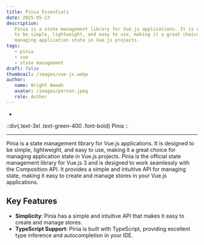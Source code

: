 ```yaml
---
title: Pinia Essentials
date: 2025-05-23
description:
   Pinia is a state management library for Vue.js applications. It is designed
   to be simple, lightweight, and easy to use, making it a great choice for
   managing application state in Vue.js projects.
tags:
   - pinia
   - vue
   - state management
draft: false
thumbnail: /images/vue-js.webp
author:
   name: Bright Amoah
   avatar: /images/person.jpeg
   role: Author
---
```


-

::div{.text-3xl  .text-green-400 .font-bold} 
Pinia 
::

---



Pinia is a state management library for Vue.js applications. It is designed to
be simple, lightweight, and easy to use, making it a great choice for managing
application state in Vue.js projects. Pinia is the official state management
library for Vue.js 3 and is designed to work seamlessly with the Composition
API. It provides a simple and intuitive API for managing state, making it easy
to create and manage stores in your Vue.js applications.

## Key Features

- **Simplicity**: Pinia has a simple and intuitive API that makes it easy to
  create and manage stores.
- **TypeScript Support**: Pinia is built with TypeScript, providing excellent
  type inference and autocompletion in your IDE.
